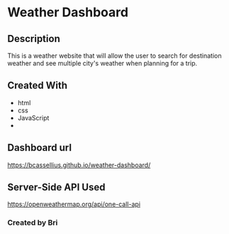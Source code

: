 # Weather Dashboard

## Description
This is a weather website that will allow the user to search for destination weather and see multiple city's weather when planning for a trip.

## Created With
* html
* css
* JavaScript
* 

## Dashboard url
https://bcassellius.github.io/weather-dashboard/

## Server-Side API Used
https://openweathermap.org/api/one-call-api

### Created by Bri
